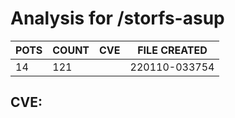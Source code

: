 # Analysis for /storfs-asup
| POTS | COUNT | CVE | FILE CREATED |
|---|---|---|---|
| 14 | 121 | | 220110-033754 |

## CVE: 